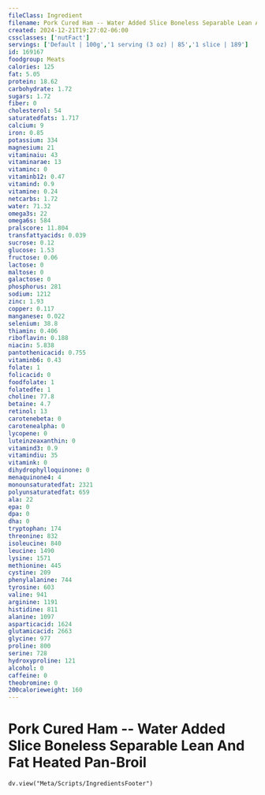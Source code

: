 ```yaml
---
fileClass: Ingredient
filename: Pork Cured Ham -- Water Added Slice Boneless Separable Lean And Fat Heated Pan-Broil
created: 2024-12-21T19:27:02-06:00
cssclasses: ['nutFact']
servings: ['Default | 100g','1 serving (3 oz) | 85','1 slice | 189']
id: 169167
foodgroup: Meats
calories: 125
fat: 5.05
protein: 18.62
carbohydrate: 1.72
sugars: 1.72
fiber: 0
cholesterol: 54
saturatedfats: 1.717
calcium: 9
iron: 0.85
potassium: 334
magnesium: 21
vitaminaiu: 43
vitaminarae: 13
vitaminc: 0
vitaminb12: 0.47
vitamind: 0.9
vitamine: 0.24
netcarbs: 1.72
water: 71.32
omega3s: 22
omega6s: 584
pralscore: 11.804
transfattyacids: 0.039
sucrose: 0.12
glucose: 1.53
fructose: 0.06
lactose: 0
maltose: 0
galactose: 0
phosphorus: 281
sodium: 1212
zinc: 1.93
copper: 0.117
manganese: 0.022
selenium: 38.8
thiamin: 0.406
riboflavin: 0.188
niacin: 5.838
pantothenicacid: 0.755
vitaminb6: 0.43
folate: 1
folicacid: 0
foodfolate: 1
folatedfe: 1
choline: 77.8
betaine: 4.7
retinol: 13
carotenebeta: 0
carotenealpha: 0
lycopene: 0
luteinzeaxanthin: 0
vitamind3: 0.9
vitamindiu: 35
vitamink: 0
dihydrophylloquinone: 0
menaquinone4: 4
monounsaturatedfat: 2321
polyunsaturatedfat: 659
ala: 22
epa: 0
dpa: 0
dha: 0
tryptophan: 174
threonine: 832
isoleucine: 840
leucine: 1490
lysine: 1571
methionine: 445
cystine: 209
phenylalanine: 744
tyrosine: 603
valine: 941
arginine: 1191
histidine: 811
alanine: 1097
asparticacid: 1624
glutamicacid: 2663
glycine: 977
proline: 800
serine: 728
hydroxyproline: 121
alcohol: 0
caffeine: 0
theobromine: 0
200calorieweight: 160
---
```


# Pork Cured Ham -- Water Added Slice Boneless Separable Lean And Fat Heated Pan-Broil

```dataviewjs
dv.view("Meta/Scripts/IngredientsFooter")
```